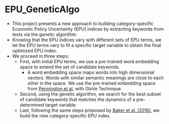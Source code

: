 # EPU_GeneticAlgo

- This project presents a new approach to building category-specific Economic Policy Uncertainty (EPU) indices by extracting keywords from texts via the genetic algorithm. 
- Knowing that the EPU indices vary with different sets of EPU terms, we let the EPU terms vary to fit a specific target variable to obtain the final optimized EPU index. 
- We proceed in three steps: 
  - First, with initial EPU terms, we use a pre-trained word embedding space to extend the set of candidate keywords. 
    - A word embedding space maps words into high dimensional vectors. Words with similar semantic meanings are close to each other in the space. We use the pre-trained embedding space from [Pennington et al.](https://github.com/stanfordnlp/GloVe) with GloVe Technique. 
  - Second, using the genetic algorithm, we search for the best subset of candidate keywords that matches the dynamics of a pre-determined target variable. 
  - Last, following the same steps proposed by [Baker et al. (2016)](https://www.policyuncertainty.com/media/EPU_BBD_Mar2016.pdf), we build the new category-specific EPU index. 

